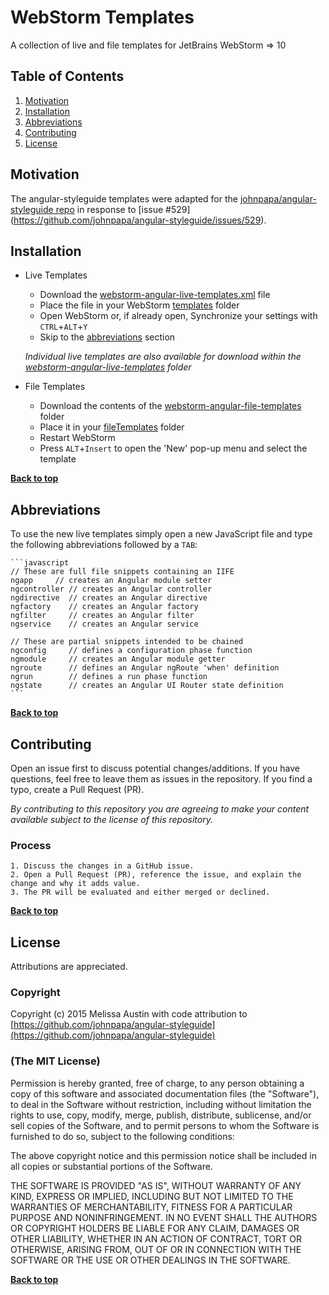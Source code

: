 # WebStorm Templates

A collection of live and file templates for JetBrains WebStorm => 10

## Table of Contents

  1. [Motivation](#motivation)
  1. [Installation](#installation)
  1. [Abbreviations](#abbreviations)
  1. [Contributing](#contributing)
  1. [License](#license)

## Motivation

The angular-styleguide templates were adapted for the [johnpapa/angular-styleguide repo](https://github.com/johnpapa/angular-styleguide) in response to [issue #529] (https://github.com/johnpapa/angular-styleguide/issues/529). 

## Installation

  - Live Templates    
    - Download the [webstorm-angular-live-templates.xml](https://raw.githubusercontent.com/MAustinMMDP/webstorm-live-templates/master/angular-styleguide/webstorm-angular-live-templates/webstorm-angular-live-templates.xml) file
    - Place the file in your WebStorm [templates](https://www.jetbrains.com/webstorm/help/project-and-ide-settings.html) folder
    - Open WebStorm or, if already open, Synchronize your settings with `CTRL`+`ALT`+`Y`
    - Skip to the [abbreviations](#abbreviations) section
      
    *Individual live templates are also available for download within the [webstorm-angular-live-templates](angular-styleguide/webstorm-angular-live-templates) folder*
    
  
  - File Templates
    - Download the contents of the [webstorm-angular-file-templates](angular-styleguide/webstorm-angular-file-templates) folder
    - Place it in your [fileTemplates](https://www.jetbrains.com/webstorm/help/project-and-ide-settings.html) folder
    - Restart WebStorm
    - Press `ALT`+`Insert` to open the 'New' pop-up menu and select the template
  
**[Back to top](#table-of-contents)**    
    
## Abbreviations

To use the new live templates simply open a new JavaScript file and type the following abbreviations followed by a `TAB`:

    ```javascript
    // These are full file snippets containing an IIFE
    ngapp     // creates an Angular module setter
    ngcontroller // creates an Angular controller
    ngdirective  // creates an Angular directive
    ngfactory    // creates an Angular factory
    ngfilter     // creates an Angular filter
    ngservice    // creates an Angular service    
    
    // These are partial snippets intended to be chained
    ngconfig     // defines a configuration phase function
    ngmodule     // creates an Angular module getter
    ngroute      // defines an Angular ngRoute 'when' definition
    ngrun        // defines a run phase function    
    ngstate      // creates an Angular UI Router state definition
    ```

**[Back to top](#table-of-contents)**

## Contributing

Open an issue first to discuss potential changes/additions. If you have questions, feel free to leave them as issues in the repository. If you find a typo, create a Pull Request (PR).

*By contributing to this repository you are agreeing to make your content available subject to the license of this repository.*

### Process
    1. Discuss the changes in a GitHub issue.
    2. Open a Pull Request (PR), reference the issue, and explain the change and why it adds value.
    3. The PR will be evaluated and either merged or declined.

**[Back to top](#table-of-contents)**

## License

Attributions are appreciated.

### Copyright

Copyright (c) 2015 Melissa Austin with code attribution to [https://github.com/johnpapa/angular-styleguide](https://github.com/johnpapa/angular-styleguide)

### (The MIT License)
Permission is hereby granted, free of charge, to any person obtaining a copy
of this software and associated documentation files (the "Software"), to deal
in the Software without restriction, including without limitation the rights
to use, copy, modify, merge, publish, distribute, sublicense, and/or sell
copies of the Software, and to permit persons to whom the Software is
furnished to do so, subject to the following conditions:

The above copyright notice and this permission notice shall be included in all
copies or substantial portions of the Software.

THE SOFTWARE IS PROVIDED "AS IS", WITHOUT WARRANTY OF ANY KIND, EXPRESS OR
IMPLIED, INCLUDING BUT NOT LIMITED TO THE WARRANTIES OF MERCHANTABILITY,
FITNESS FOR A PARTICULAR PURPOSE AND NONINFRINGEMENT. IN NO EVENT SHALL THE
AUTHORS OR COPYRIGHT HOLDERS BE LIABLE FOR ANY CLAIM, DAMAGES OR OTHER
LIABILITY, WHETHER IN AN ACTION OF CONTRACT, TORT OR OTHERWISE, ARISING FROM,
OUT OF OR IN CONNECTION WITH THE SOFTWARE OR THE USE OR OTHER DEALINGS IN THE
SOFTWARE.

**[Back to top](#table-of-contents)**
